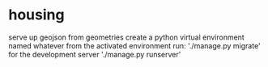 # housing
serve up geojson from geometries 
create a python virtual environment named whatever 
from the activated environment run:
   './manage.py migrate'
for the development server 
   './manage.py runserver' 
